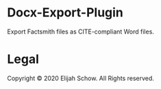 # Docx-Export-Plugin
Export Factsmith files as CITE-compliant Word files.

# Legal
Copyright © 2020 Elijah Schow. All Rights reserved.

